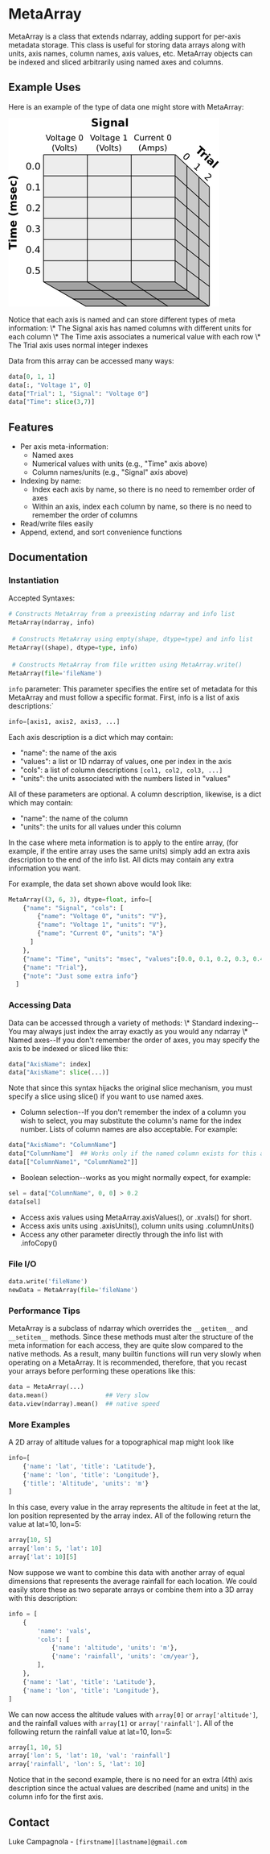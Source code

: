MetaArray
=========

MetaArray is a class that extends ndarray, adding support for per-axis
metadata storage. This class is useful for storing data arrays along
with units, axis names, column names, axis values, etc. MetaArray
objects can be indexed and sliced arbitrarily using named axes and
columns.

Example Uses
------------

Here is an example of the type of data one might store with MetaArray:

![](example.png)

Notice that each axis is named and can store different types of meta
information: \\* The Signal axis has named columns with different units
for each column \\* The Time axis associates a numerical value with each
row \\* The Trial axis uses normal integer indexes

Data from this array can be accessed many ways:

```python
data[0, 1, 1]
data[:, "Voltage 1", 0]
data["Trial": 1, "Signal": "Voltage 0"]
data["Time": slice(3,7)]
```

Features
--------

* Per axis meta-information:
  * Named axes
  * Numerical values with units (e.g., "Time" axis above)
  * Column names/units (e.g., "Signal" axis above)
* Indexing by name:
  * Index each axis by name, so there is no need to remember order of axes
  * Within an axis, index each column by name, so there is no need to remember the order of columns
* Read/write files easily
* Append, extend, and sort convenience functions

Documentation
-------------

### Instantiation

Accepted Syntaxes:

```python
# Constructs MetaArray from a preexisting ndarray and info list
MetaArray(ndarray, info)

 # Constructs MetaArray using empty(shape, dtype=type) and info list
MetaArray((shape), dtype=type, info)

 # Constructs MetaArray from file written using MetaArray.write()
MetaArray(file='fileName')
```

`info` parameter: This parameter specifies the entire set of metadata for this MetaArray and must follow a specific format. First, info is a list of axis descriptions:`

```python
info=[axis1, axis2, axis3, ...]
```

Each axis description is a dict which may contain:
  * "name": the name of the axis
  * "values": a list or 1D ndarray of values, one per index in the axis
  * "cols": a list of column descriptions `[col1, col2, col3, ...]`
  * "units": the units associated with the numbers listed in "values"

All of these parameters are optional. A column description, likewise, is a dict which may contain:
  * "name": the name of the column
  * "units": the units for all values under this column

In the case where meta information is to apply to the entire array, (for example, if the entire array uses the same units) simply add an extra axis description to the end of the info list. All dicts may contain any extra information you want.

For example, the data set shown above would look like:

```python
MetaArray((3, 6, 3), dtype=float, info=[
    {"name": "Signal", "cols": [
        {"name": "Voltage 0", "units": "V"},
        {"name": "Voltage 1", "units": "V"},
        {"name": "Current 0", "units": "A"}
      ]
    },
    {"name": "Time", "units": "msec", "values":[0.0, 0.1, 0.2, 0.3, 0.4, 0.5] },
    {"name": "Trial"},
    {"note": "Just some extra info"}
  ]
```
### Accessing Data

Data can be accessed through a variety of methods: \\* Standard
indexing--You may always just index the array exactly as you would any
ndarray \\* Named axes--If you don't remember the order of axes, you may
specify the axis to be indexed or sliced like this:

```python
data["AxisName": index]
data["AxisName": slice(...)]
```
Note that since this syntax hijacks the original slice mechanism, you must specify a slice using slice() if you want to use named axes.
* Column selection--If you don't remember the index of a column you wish to select, you may substitute the column's name for the index number. Lists of column names are also acceptable. For example:

```python
data["AxisName": "ColumnName"]
data["ColumnName"]  ## Works only if the named column exists for this axis
data[["ColumnName1", "ColumnName2"]]
```

* Boolean selection--works as you might normally expect, for example:

```python
sel = data["ColumnName", 0, 0] > 0.2
data[sel]
```

* Access axis values using MetaArray.axisValues(), or .xvals() for short. 
* Access axis units using .axisUnits(), column units using .columnUnits()
* Access any other parameter directly through the info list with .infoCopy()

### File I/O

```python
data.write('fileName')
newData = MetaArray(file='fileName')
```

### Performance Tips

MetaArray is a subclass of ndarray which overrides the
`__getitem__` and `__setitem__` methods. Since these methods
must alter the structure of the meta information for each access, they
are quite slow compared to the native methods. As a result, many builtin
functions will run very slowly when operating on a MetaArray. It is
recommended, therefore, that you recast your arrays before performing
these operations like this:

```python
data = MetaArray(...)
data.mean()                ## Very slow
data.view(ndarray).mean()  ## native speed
```

### More Examples

A 2D array of altitude values for a topographical map might look like

```python
info=[
    {'name': 'lat', 'title': 'Latitude'}, 
    {'name': 'lon', 'title': 'Longitude'}, 
    {'title': 'Altitude', 'units': 'm'}
]
```

In this case, every value in the array represents the altitude in feet at the lat, lon
position represented by the array index. All of the following return the 
value at lat=10, lon=5:

```python
array[10, 5]
array['lon': 5, 'lat': 10]
array['lat': 10][5]
```

Now suppose we want to combine this data with another array of equal dimensions that
represents the average rainfall for each location. We could easily store these as two 
separate arrays or combine them into a 3D array with this description:

```python
info = [
    {
        'name': 'vals',
        'cols': [
            {'name': 'altitude', 'units': 'm'},
            {'name': 'rainfall', 'units': 'cm/year'},
        ],
    },
    {'name': 'lat', 'title': 'Latitude'},
    {'name': 'lon', 'title': 'Longitude'},
]
```

We can now access the altitude values with `array[0]` or `array['altitude']`, and the
rainfall values with `array[1]` or `array['rainfall']`. All of the following return
the rainfall value at lat=10, lon=5:

```python
array[1, 10, 5]
array['lon': 5, 'lat': 10, 'val': 'rainfall']
array['rainfall', 'lon': 5, 'lat': 10]
```

Notice that in the second example, there is no need for an extra (4th) axis description
since the actual values are described (name and units) in the column info for the first axis.

Contact
---------
Luke Campagnola - `[firstname][lastname]@gmail.com`
